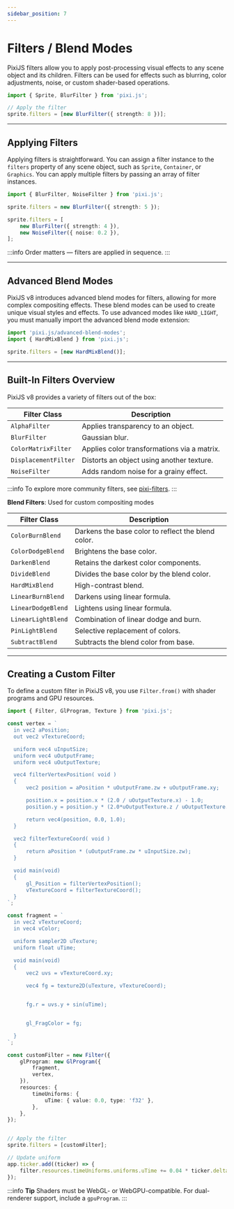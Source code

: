```yaml
---
sidebar_position: 7
---
```


# Filters / Blend Modes

PixiJS filters allow you to apply post-processing visual effects to any scene object and its children. Filters can be used for effects such as blurring, color adjustments, noise, or custom shader-based operations.

```ts
import { Sprite, BlurFilter } from 'pixi.js';

// Apply the filter
sprite.filters = [new BlurFilter({ strength: 8 })];
```

---

## Applying Filters

Applying filters is straightforward. You can assign a filter instance to the `filters` property of any scene object, such as `Sprite`, `Container`, or `Graphics`.
You can apply multiple filters by passing an array of filter instances.

```ts
import { BlurFilter, NoiseFilter } from 'pixi.js';

sprite.filters = new BlurFilter({ strength: 5 });

sprite.filters = [
    new BlurFilter({ strength: 4 }),
    new NoiseFilter({ noise: 0.2 }),
];
```
:::info
Order matters — filters are applied in sequence.
:::

---

## Advanced Blend Modes

PixiJS v8 introduces advanced blend modes for filters, allowing for more complex compositing effects. These blend modes can be used to create unique visual styles and effects.
To use advanced modes like `HARD_LIGHT`, you must manually import the advanced blend mode extension:

```ts
import 'pixi.js/advanced-blend-modes';
import { HardMixBlend } from 'pixi.js';

sprite.filters = [new HardMixBlend()];
```

---

## Built-In Filters Overview

PixiJS v8 provides a variety of filters out of the box:

| Filter Class         | Description                                        |
| -------------------- | -------------------------------------------------- |
| `AlphaFilter`        | Applies transparency to an object.                 |
| `BlurFilter`         | Gaussian blur.                                     |
| `ColorMatrixFilter`  | Applies color transformations via a matrix.        |
| `DisplacementFilter` | Distorts an object using another texture.          |
| `NoiseFilter`        | Adds random noise for a grainy effect.             |

:::info
To explore more community filters, see [pixi-filters](https://pixijs.io/filters/docs/).
:::

**Blend Filters**: Used for custom compositing modes

| Filter Class         | Description                                        |
| -------------------- | -------------------------------------------------- |
| `ColorBurnBlend`     | Darkens the base color to reflect the blend color. |
| `ColorDodgeBlend`    | Brightens the base color.                          |
| `DarkenBlend`        | Retains the darkest color components.              |
| `DivideBlend`        | Divides the base color by the blend color.         |
| `HardMixBlend`       | High-contrast blend.                               |
| `LinearBurnBlend`    | Darkens using linear formula.                      |
| `LinearDodgeBlend`   | Lightens using linear formula.                     |
| `LinearLightBlend`   | Combination of linear dodge and burn.              |
| `PinLightBlend`      | Selective replacement of colors.                   |
| `SubtractBlend`      | Subtracts the blend color from base.               |

---

## Creating a Custom Filter

To define a custom filter in PixiJS v8, you use `Filter.from()` with shader programs and GPU resources.

```ts
import { Filter, GlProgram, Texture } from 'pixi.js';

const vertex = `
  in vec2 aPosition;
  out vec2 vTextureCoord;

  uniform vec4 uInputSize;
  uniform vec4 uOutputFrame;
  uniform vec4 uOutputTexture;

  vec4 filterVertexPosition( void )
  {
      vec2 position = aPosition * uOutputFrame.zw + uOutputFrame.xy;

      position.x = position.x * (2.0 / uOutputTexture.x) - 1.0;
      position.y = position.y * (2.0*uOutputTexture.z / uOutputTexture.y) - uOutputTexture.z;

      return vec4(position, 0.0, 1.0);
  }

  vec2 filterTextureCoord( void )
  {
      return aPosition * (uOutputFrame.zw * uInputSize.zw);
  }

  void main(void)
  {
      gl_Position = filterVertexPosition();
      vTextureCoord = filterTextureCoord();
  }
`;

const fragment = `
  in vec2 vTextureCoord;
  in vec4 vColor;

  uniform sampler2D uTexture;
  uniform float uTime;

  void main(void)
  {
      vec2 uvs = vTextureCoord.xy;

      vec4 fg = texture2D(uTexture, vTextureCoord);


      fg.r = uvs.y + sin(uTime);


      gl_FragColor = fg;

  }
`;

const customFilter = new Filter({
    glProgram: new GlProgram({
        fragment,
        vertex,
    }),
    resources: {
        timeUniforms: {
            uTime: { value: 0.0, type: 'f32' },
        },
    },
});


// Apply the filter
sprite.filters = [customFilter];

// Update uniform
app.ticker.add((ticker) => {
    filter.resources.timeUniforms.uniforms.uTime += 0.04 * ticker.deltaTime;
});
```

:::info **Tip**
Shaders must be WebGL- or WebGPU-compatible. For dual-renderer support, include a `gpuProgram`.
:::
